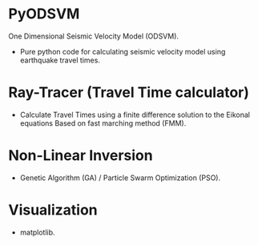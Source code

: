 # PyODSVM
One Dimensional Seismic Velocity Model (ODSVM).
- Pure python code for calculating seismic velocity model using earthquake travel times.

# Ray-Tracer (Travel Time calculator)
- Calculate Travel Times using a finite difference solution to the Eikonal equations Based on fast marching method (FMM).

# Non-Linear Inversion
- Genetic Algorithm (GA) / Particle Swarm Optimization (PSO).

# Visualization
- matplotlib.
